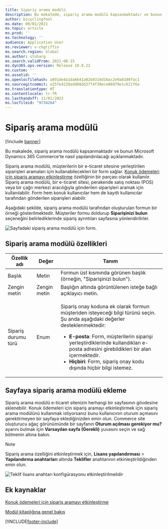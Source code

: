 ```yaml
---
title: Sipariş arama modülü
description: Bu makalede, sipariş arama modülü kapsanmaktadır ve bunun Microsoft Dynamics 365 Commerce'te nasıl yapılandırılacağı açıklanmaktadır.
author: bicyclingfool
ms.date: 09/01/2021
ms.topic: article
ms.prod: ''
ms.technology: ''
audience: Application User
ms.reviewer: v-chgriffin
ms.search.region: Global
ms.author: stuharg
ms.search.validFrom: 2021-08-15
ms.dyn365.ops.version: Release 10.0.22
ms.custom: ''
ms.assetid: ''
ms.openlocfilehash: a891de4a1da6641a02b8316d16ac2e9a8180fac1
ms.sourcegitcommit: e25fe4228add88dd37f4f38ece86979e1c621f6a
ms.translationtype: HT
ms.contentlocale: tr-TR
ms.lasthandoff: 11/01/2022
ms.locfileid: "9734264"
---
```

# <a name="order-lookup-module"></a>Sipariş arama modülü

[!include [banner](includes/banner.md)]

Bu makalede, sipariş arama modülü kapsanmaktadır ve bunun Microsoft Dynamics 365 Commerce'te nasıl yapılandırılacağı açıklanmaktadır.

Sipariş arama modülü, müşterilerin bir e-ticaret sitesine yerleştirilen siparişleri aramaları için kullanabilecekleri bir form sağlar. [Konuk ödemeleri için sipariş aramayı etkinleştirme](order-lookup-guest.md) özelliğinin bir parçası olarak kullanılır. Sipariş arama modülü, bir e-ticaret sitesi, perakende satış noktası (POS) veya bir çağrı merkezi aracılığıyla gönderilen siparişleri aramak için kullanılabilir. Form hem konuk kullanıcılar hem de kayıtlı kullanıcılar tarafından gönderilen siparişleri alabilir.

Aşağıdaki şekilde, sipariş arama modülü tarafından oluşturulan formun bir örneği gösterilmektedir. Müşteriler formu doldurup **Siparişinizi bulun** seçeneğini belirlediklerinde sipariş ayrıntıları sayfasına yönlendirilirler.

![Sayfadaki sipariş arama modülü için form.](./media/OrderLookup_module.PNG)

## <a name="order-lookup-module-properties"></a>Sipariş arama modülü özellikleri

| Özellik adı     | Değer     | Tanım |
|-------------------|-----------|-------------|
| Başlık           | Metin      | Formun üst kısmında görünen başlık (örneğin, "Siparişinizi bulun"). |
| Zengin metin         | Zengin metin | Başlığın altında görüntülenen isteğe bağlı açıklayıcı metin. |
| Sipariş durumu türü | Enum      | <p>Sipariş onay koduna ek olarak formun müşteriden isteyeceği bilgi türünü seçin. Şu anda aşağıdaki değerler desteklenmektedir:</p><ul><li><b>E-posta</b>: Form, müşterilerin siparişi yerleştirdiklerinde kullandıkları e-posta adresini girebildikleri bir alan içermektedir.</li><li><b>Hiçbiri</b>: Form, sipariş onay kodu dışında hiçbir bilgi istemez.</li></ul> |

## <a name="add-an-order-lookup-module-to-a-page"></a>Sayfaya sipariş arama modülü ekleme

Sipariş arama modülü e-ticaret sitenizin herhangi bir sayfasının gövdesine eklenebilir. Konuk ödemeleri için sipariş aramayı etkinleştirmek için sipariş arama modülünü kullanmak istiyorsanız bunu kullanıcının oturum açmasını gerektirmeyen bir sayfaya eklediğinizden emin olun. Commerce site oluşturucu ağaç görünümünde bir sayfanın **Oturum açılması gerekiyor mu?** ayarını bulmak için **Varsayılan sayfa (Gerekli)** yuvasını seçin ve sağ bölmenin altına bakın.


> [!NOTE]
> Sipariş arama özelliğini etkinleştirmek için, **Lisans yapılandırması** > **Yapılandırma anahtarları** altında **Teklifler** anahtarının etkinleştirildiğinden emin olun.
>
> ![Teklif lisans anahtarı konfigürasyonu etkinleştirilmelidir](./media/Quotations_License_Key_Configuration.png)

## <a name="additional-resources"></a>Ek kaynaklar

[Konuk ödemeleri için sipariş aramayı etkinleştirme](order-lookup-guest.md)

[Modül kitaplığına genel bakış](starter-kit-overview.md)

[!INCLUDE[footer-include](../includes/footer-banner.md)]
